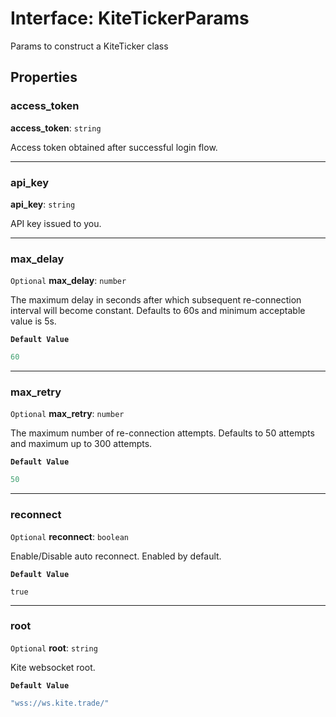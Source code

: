 # Interface: KiteTickerParams

Params to construct a KiteTicker class

## Properties

### access\_token

 **access\_token**: `string`

Access token obtained after successful login flow.

___

### api\_key

 **api\_key**: `string`

API key issued to you.

___

### max\_delay

 `Optional` **max\_delay**: `number`

The maximum delay in seconds after which subsequent re-connection interval will become constant. Defaults to 60s and minimum acceptable value is 5s.

**`Default Value`**

```ts
60
```

___

### max\_retry

 `Optional` **max\_retry**: `number`

The maximum number of re-connection attempts. Defaults to 50 attempts and maximum up to 300 attempts.

**`Default Value`**

```ts
50
```

___

### reconnect

 `Optional` **reconnect**: `boolean`

Enable/Disable auto reconnect. Enabled by default.

**`Default Value`**

`true`

___

### root

 `Optional` **root**: `string`

Kite websocket root.

**`Default Value`**

```ts
"wss://ws.kite.trade/"
```
